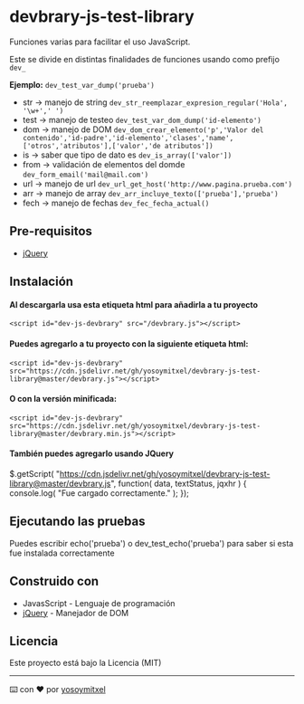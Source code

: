 # devbrary-js-test-library

Funciones varias para facilitar el uso JavaScript.

Este se divide en distintas finalidades de funciones usando como prefijo `dev_`

**Ejemplo:** `dev_test_var_dump('prueba')`

* str  -> manejo de string
`dev_str_reemplazar_expresion_regular('Hola', '\w+',' ')`
* test -> manejo de testeo
`dev_test_var_dom_dump('id-elemento')`
* dom  -> manejo de DOM
`dev_dom_crear_elemento('p','Valor del contenido','id-padre','id-elemento','clases','name',['otros','atributos'],['valor','de atributos'])`
* is  -> saber que tipo de dato es
`dev_is_array(['valor'])`
* from  -> validación de elementos del domde
`dev_form_email('mail@mail.com')`
* url -> manejo de url
`dev_url_get_host('http://www.pagina.prueba.com')`
* arr  -> manejo de array
`dev_arr_incluye_texto(['prueba'],'prueba')`
* fech -> manejo de fechas
`dev_fec_fecha_actual()`

## Pre-requisitos

* [jQuery](https://jquery.com/)

## Instalación 
#### Al descargarla usa esta etiqueta html para añadirla a tu proyecto

`<script id="dev-js-devbrary" src="/devbrary.js"></script> `

#### Puedes agregarlo a tu proyecto con la siguiente etiqueta html:

`<script id="dev-js-devbrary" src="https://cdn.jsdelivr.net/gh/yosoymitxel/devbrary-js-test-library@master/devbrary.js"></script> `

#### O con la versión minificada:

`<script id="dev-js-devbrary" src="https://cdn.jsdelivr.net/gh/yosoymitxel/devbrary-js-test-library@master/devbrary.min.js"></script> `

#### También puedes agregarlo usando JQuery

$.getScript( "https://cdn.jsdelivr.net/gh/yosoymitxel/devbrary-js-test-library@master/devbrary.js", function( data, textStatus, jqxhr ) {
  console.log( "Fue cargado correctamente." );
});

## Ejecutando las pruebas

Puedes escribir echo('prueba') o dev_test_echo('prueba') para saber si esta fue instalada correctamente

## Construido con 

* JavasScript - Lenguaje de programación
* [jQuery](https://jquery.com/) - Manejador de DOM

## Licencia 

Este proyecto está bajo la Licencia (MIT) 


---
⌨️ con ❤️ por [yosoymitxel](https://github.com/yosoymitxel)
